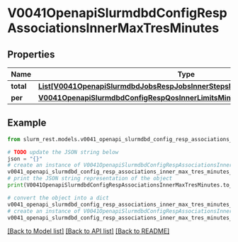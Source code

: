 # V0041OpenapiSlurmdbdConfigRespAssociationsInnerMaxTresMinutes


## Properties

Name | Type | Description | Notes
------------ | ------------- | ------------- | -------------
**total** | [**List[V0041OpenapiSlurmdbdJobsRespJobsInnerStepsInnerTresRequestedMaxInner]**](V0041OpenapiSlurmdbdJobsRespJobsInnerStepsInnerTresRequestedMaxInner.md) |  | [optional] 
**per** | [**V0041OpenapiSlurmdbdConfigRespQosInnerLimitsMinTresPer**](V0041OpenapiSlurmdbdConfigRespQosInnerLimitsMinTresPer.md) |  | [optional] 

## Example

```python
from slurm_rest.models.v0041_openapi_slurmdbd_config_resp_associations_inner_max_tres_minutes import V0041OpenapiSlurmdbdConfigRespAssociationsInnerMaxTresMinutes

# TODO update the JSON string below
json = "{}"
# create an instance of V0041OpenapiSlurmdbdConfigRespAssociationsInnerMaxTresMinutes from a JSON string
v0041_openapi_slurmdbd_config_resp_associations_inner_max_tres_minutes_instance = V0041OpenapiSlurmdbdConfigRespAssociationsInnerMaxTresMinutes.from_json(json)
# print the JSON string representation of the object
print(V0041OpenapiSlurmdbdConfigRespAssociationsInnerMaxTresMinutes.to_json())

# convert the object into a dict
v0041_openapi_slurmdbd_config_resp_associations_inner_max_tres_minutes_dict = v0041_openapi_slurmdbd_config_resp_associations_inner_max_tres_minutes_instance.to_dict()
# create an instance of V0041OpenapiSlurmdbdConfigRespAssociationsInnerMaxTresMinutes from a dict
v0041_openapi_slurmdbd_config_resp_associations_inner_max_tres_minutes_from_dict = V0041OpenapiSlurmdbdConfigRespAssociationsInnerMaxTresMinutes.from_dict(v0041_openapi_slurmdbd_config_resp_associations_inner_max_tres_minutes_dict)
```
[[Back to Model list]](../README.md#documentation-for-models) [[Back to API list]](../README.md#documentation-for-api-endpoints) [[Back to README]](../README.md)


